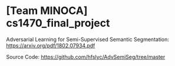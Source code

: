 # [Team MINOCA] cs1470_final_project

Adversarial Learning for Semi-Supervised Semantic Segmentation: https://arxiv.org/pdf/1802.07934.pdf

Source Code: https://github.com/hfslyc/AdvSemiSeg/tree/master
